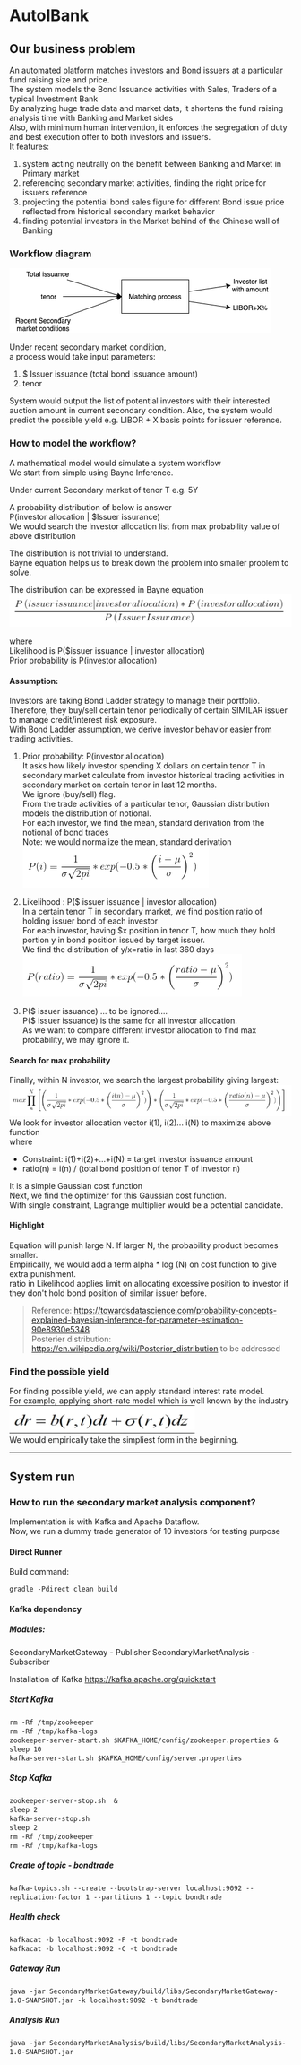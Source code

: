 # AutoIBank

## Our business problem
An automated platform matches investors and Bond issuers at a particular fund raising size and price. <br>
The system models the Bond Issuance activities with Sales, Traders of a typical Investment Bank <br>
By analyzing huge trade data and market data, it shortens the fund raising analysis time with Banking and Market sides <br>
Also, with minimum human intervention, it enforces the segregation of duty and best execution offer to both investors and issuers. <br>
It features: <br>
1. system acting neutrally on the benefit between Banking and Market in Primary market <br>
2. referencing secondary market activities, finding the right price for issuers reference <br>
3. projecting the potential bond sales figure for different Bond issue price reflected from historical secondary market behavior<br>
4. finding potential investors in the Market behind of the Chinese wall of Banking <br>
 
### Workflow diagram
![Bond matching workflow](resource/bondMatchingWorkflow.png)

Under recent secondary market condition, <br>
a process would take input parameters:
1) $ Issuer issuance (total bond issuance amount)
2) tenor

System would output 
the list of potential investors with their interested auction amount in current secondary condition.
Also, the system would predict the possible yield 
e.g. LIBOR + X basis points 
for issuer reference.

### How to model the workflow?
A mathematical model would simulate a system workflow <br>
We start from simple using Bayne Inference. <br>

Under current Secondary market of tenor T e.g. 5Y <br>

A probability distribution of below is answer <br>
P(investor allocation | $Issuer issurance) <br>
We would search the investor allocation list from max probability value of above distribution <br>

The distribution is not trivial to understand. <br>
Bayne equation helps us to break down the problem into smaller problem to solve. <br>

The distribution can be expressed in Bayne equation <br>
 ![Bayes in](resource/BaynesEqtAutoIbank.png)<br>

where <br>
Likelihood is P($issuer issuance | investor allocation) <br>
Prior probability is P(investor allocation) <br>

#### Assumption: <br>
Investors are taking Bond Ladder strategy to manage their portfolio. <br>
Therefore, they buy/sell certain tenor periodically of certain SIMILAR issuer to manage credit/interest risk exposure. <br>
With Bond Ladder assumption, we derive investor behavior easier from trading activities. <br>

1. Prior probability: P(investor allocation) <br>
It asks how likely investor spending X dollars on certain tenor T in secondary market
calculate from investor historical trading activities in secondary market on certain tenor in last 12 months. <br>
We ignore (buy/sell) flag. <br>
From the trade activities of a particular tenor, Gaussian distribution models the distribution of notional. <br>
For each investor, we find the mean, standard derivation from the notional of bond trades <br>
Note: we would normalize the mean, standard derivation <br>
 ![investor gaussian](resource/investorGaussian.png)<br>

2. Likelihood : P($ issuer issuance | investor allocation) <br>
In a certain tenor T in secondary market, we find position ratio of holding issuer bond of each investor<br>
For each investor, having $x position in tenor T, how much they hold portion y in bond position issued by target issuer. <br>
We find the distribution of y/x=ratio in last 360 days <br>
![PortionDistribution](resource/PortionDistribution.png) <br>

3. P($ issuer issuance) ... to be ignored.... <br>
P($ issuer issuance)  is the same for all investor allocation. <br>
As we want to compare different investor allocation to find max probability, we may ignore it.

#### Search for max probability 
Finally, within N investor, we search the largest probability giving largest: <br>
![MaxEquation](resource/FinalEquation.png)<br>
We look for investor allocation vector i(1), i(2)... i(N) to maximize above function<br>
where 
- Constraint: i(1)+i(2)+...+i(N) = target investor issuance amount <br>
- ratio(n) = i(n) / (total bond position of tenor T of investor n) <br>

It is a simple Gaussian cost function <br>
Next, we find the optimizer for this Gaussian cost function. <br>
With single constraint, Lagrange multiplier would be a potential candidate. <br>


#### Highlight
Equation will punish large N. If larger N, the probability product becomes smaller. <br>
Empirically, we would add a term  alpha * log (N) on cost function to give extra punishment. <br>
ratio in Likelihood applies limit on allocating excessive position to investor if they don't hold bond position of similar issuer before. <br>


>Reference: https://towardsdatascience.com/probability-concepts-explained-bayesian-inference-for-parameter-estimation-90e8930e5348 <br>
>Posterier distribution: https://en.wikipedia.org/wiki/Posterior_distribution 
to be addressed <br>

### Find the possible yield 
For finding possible yield, we can apply standard interest rate model. <br>
For example, applying short-rate model which is well known by the industry<br>
![ShortRate](resource/ShortRate.png)<br>
We would empirically take the simpliest form in the beginning.

---
## System run
### How to run the secondary market analysis component?
Implementation is with Kafka and Apache Dataflow. <br>
Now, we run a dummy trade generator of 10 investors for testing purpose

#### Direct Runner
Build command:
```
gradle -Pdirect clean build
```


#### Kafka dependency
##### Modules:
SecondaryMarketGateway - Publisher
SecondaryMarketAnalysis - Subscriber

Installation of Kafka
https://kafka.apache.org/quickstart
##### Start Kafka
````
rm -Rf /tmp/zookeeper
rm -Rf /tmp/kafka-logs
zookeeper-server-start.sh $KAFKA_HOME/config/zookeeper.properties & 
sleep 10
kafka-server-start.sh $KAFKA_HOME/config/server.properties 
````
##### Stop Kafka
````
zookeeper-server-stop.sh  & 
sleep 2
kafka-server-stop.sh 
sleep 2
rm -Rf /tmp/zookeeper
rm -Rf /tmp/kafka-logs
````

##### Create of topic - bondtrade
````
kafka-topics.sh --create --bootstrap-server localhost:9092 --replication-factor 1 --partitions 1 --topic bondtrade
````

##### Health check
````
kafkacat -b localhost:9092 -P -t bondtrade 
kafkacat -b localhost:9092 -C -t bondtrade
````

##### Gateway Run
````
java -jar SecondaryMarketGateway/build/libs/SecondaryMarketGateway-1.0-SNAPSHOT.jar -k localhost:9092 -t bondtrade
````
##### Analysis Run
````
java -jar SecondaryMarketAnalysis/build/libs/SecondaryMarketAnalysis-1.0-SNAPSHOT.jar 
````